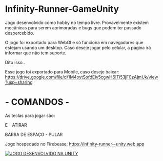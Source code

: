 # Infinity-Runner-GameUnity

Jogo desenvolvido como hobby no tempo livre. Provavelmente existem mecânicas para serem aprimoradas e bugs que podem ter passado despercebido.

O jogo foi exportado para WebGl e só funciona em navegadores que estejam usando um desktop. Caso deseje jogar pelo celular, a página irá informar que não tem suporte.

Dito isso..

Esse jogo foi exportado para Mobile, caso deseje baixar: https://drive.google.com/file/d/1M4oytSofdEiv5cgwH6ITi53jF0zAjmUk/view?usp=sharing


# - COMANDOS - 
As teclas para jogar são:

E  - ATIRAR

BARRA DE ESPAÇO - PULAR

Jogo hospedado no Firebease: https://infinity-runner--unity.web.app



[![JOGO DESENVOLVIDO NA UNITY](http://img.youtube.com/vi/2p45waXYzMM/0.jpg)](http://www.youtube.com/watch?v=2p45waXYzMM "INFINTY RUNNER")
